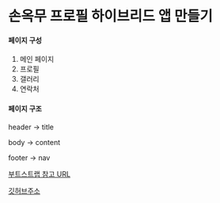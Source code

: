 손옥무 프로필 하이브리드 앱 만들기
==========================

#### 페이지 구성
1. 메인 페이지
2. 프로필
3. 갤러리
4. 연락처

#### 페이지 구조
header -> title

body -> content

footer -> nav


[부트스트랩 참고 URL](https://mdbootstrap.com)

[깃허브주소](https://okdoittttt.github.io/myprofie/)